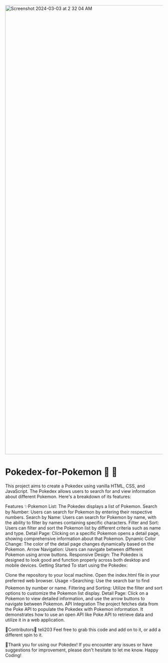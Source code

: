 <img width="1432" alt="Screenshot 2024-03-03 at 2 32 04 AM" src="https://github.com/teli203/pokedex-of-pokemon/assets/68035449/c60e80bc-acc1-4d3d-9e77-4241cd0be000">

# Pokedex-for-Pokemon 🐲  🐉

This project aims to create a Pokedex using vanilla HTML, CSS, and JavaScript. The Pokedex allows users to search for and view information about different Pokemon. Here's a breakdown of its features:

Features
✨Pokemon List: The Pokedex displays a list of Pokemon.
Search by Number: Users can search for Pokemon by entering their respective numbers.
Search by Name: Users can search for Pokemon by name, with the ability to filter by names containing specific characters.
Filter and Sort: Users can filter and sort the Pokemon list by different criteria such as name and type.
Detail Page: Clicking on a specific Pokemon opens a detail page, showing comprehensive information about that Pokemon.
Dynamic Color Change: The color of the detail page changes dynamically based on the Pokemon.
Arrow Navigation: Users can navigate between different Pokemon using arrow buttons.
Responsive Design: The Pokedex is designed to look good and function properly across both desktop and mobile devices.
Getting Started
To start using the Pokedex:

Clone the repository to your local machine.
Open the index.html file in your preferred web browser.
Usage
⭐️Searching: Use the search bar to find Pokemon by number or name.
Filtering and Sorting: Utilize the filter and sort options to customize the Pokemon list display.
Detail Page: Click on a Pokemon to view detailed information, and use the arrow buttons to navigate between Pokemon.
API Integration
The project fetches data from the Poke API to populate the Pokedex with Pokemon information. It demonstrates how to use an open API like Poke API to retrieve data and utilize it in a web application.

🌟Contributors🌟
teli203
Feel free to grab this code and add on to it, or add a different spin to it.

💫Thank you for using our Pokedex! If you encounter any issues or have suggestions for improvement, please don't hesitate to let me know. Happy Coding!
